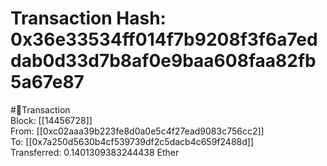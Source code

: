
Transaction Hash: 0x36e33534ff014f7b9208f3f6a7eddab0d33d7b8af0e9baa608faa82fb5a67e87
====================================================================================
  
#💸Transaction  
Block: [[14456728]]  
From: [[0xc02aaa39b223fe8d0a0e5c4f27ead9083c756cc2]]  
To: [[0x7a250d5630b4cf539739df2c5dacb4c659f2488d]]  
Transferred: 0.1401309383244438 Ether